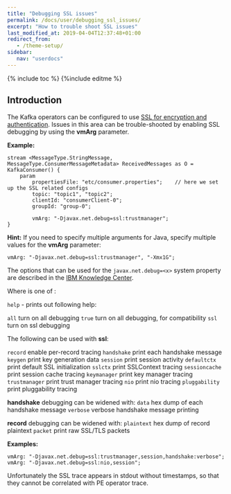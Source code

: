 ```yaml
---
title: "Debugging SSL issues"
permalink: /docs/user/debugging_ssl_issues/
excerpt: "How to trouble shoot SSL issues"
last_modified_at: 2019-04-04T12:37:48+01:00
redirect_from:
   - /theme-setup/
sidebar:
   nav: "userdocs"
---
```

{% include toc %}
{%include editme %}

## Introduction

The Kafka operators can be configured to use [SSL for encryption and authentication](https://kafka.apache.org/documentation/#security_ssl).
Issues in this area can be trouble-shooted by enabling SSL debugging by using the **vmArg** parameter.

**Example:**

    stream <MessageType.StringMessage, MessageType.ConsumerMessageMetadata> ReceivedMessages as O = KafkaConsumer() {
        param
            propertiesFile: "etc/consumer.properties";    // here we set up the SSL related configs
            topic: "topic1", "topic2";
            clientId: "consumerClient-0";
            groupId: "group-0";

            vmArg: "-Djavax.net.debug=ssl:trustmanager";
    }

**Hint:** If you need to specify multiple arguments for Java, specify multiple values for the **vmArg** parameter:

    vmArg: "-Djavax.net.debug=ssl:trustmanager", "-Xmx1G";


The options that can be used for the `javax.net.debug=<x>` system property are described in the
[IBM Knowledge Center](https://www.ibm.com/support/knowledgecenter/en/SSYKE2_7.1.0/com.ibm.java.security.component.71.doc/security-component/jsse2Docs/debug.html).

Where _<x>_ is one of :

`help` - prints out following help:

`all`            turn on all debugging
`true`           turn on all debugging, for compatibility
`ssl`            turn on ssl debugging

The following can be used with **ssl**:

`record`         enable per-record tracing
`handshake`      print each handshake message
`keygen`         print key generation data
`session`        print session activity
`defaultctx`     print default SSL initialization
`sslctx`         print SSLContext tracing
`sessioncache`   print session cache tracing
`keymanager`     print key manager tracing
`trustmanager`   print trust manager tracing
`nio`            print nio tracing
`pluggability`   print pluggability tracing

**handshake** debugging can be widened with:
`data`           hex dump of each handshake message
`verbose`        verbose handshake message printing

**record** debugging can be widened with:
`plaintext`      hex dump of record plaintext
`packet`         print raw SSL/TLS packets


**Examples:**

    vmArg: "-Djavax.net.debug=ssl:trustmanager,session,handshake:verbose";
    vmArg: "-Djavax.net.debug=ssl:nio,session";

Unfortunately the SSL trace appears in stdout without timestamps, so that they cannot be correlated with PE operator trace.
